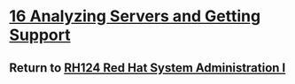 # [16 Analyzing Servers and Getting Support](/rh124_red_hat_system_administration_i/16_analyzing_servers_and_getting_support/README.md)

## Return to [RH124 Red Hat System Administration I](/rh124_red_hat_system_administration_i/README.md)
